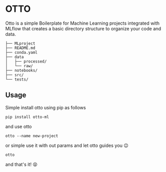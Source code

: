 # OTTO
Otto is a simple Boilerplate for Machine Learning projects integrated with MLflow that creates a basic directory structure to organize your code and data.

```
├── MLproject
├── README.md
├── conda.yaml
├── data
│   ├── processed/
│   └── raw/
├── notebooks/
├── src/
└── tests/
```

## Usage

Simple install otto using pip as follows

`pip install otto-ml`

and use otto

`otto --name new-project`

or simple use it with out params and let otto guides you 😉

`otto`

and that's it!  😝


